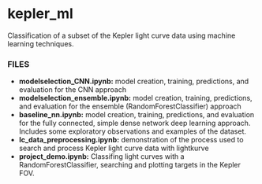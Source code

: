 # kepler_ml
Classification of a subset of the Kepler light curve data using machine learning techniques.


### FILES
- **modelselection_CNN.ipynb:** model creation, training, predictions, and evaluation for the CNN approach
- **modelselection_ensemble.ipynb:** model creation, training, predictions, and evaluation for the ensemble (RandomForestClassifier) approach
- **baseline_nn.ipynb:** model creation, training, predictions, and evaluation for the fully connected, simple dense network deep learning approach. Includes some exploratory observations and examples of the dataset.
- **lc_data_preprocessing.ipynb:** demonstration of the process used to search and process Kepler light curve data with lightkurve
- **project_demo.ipynb:** Classifing light curves with a RandomForestClassifier, searching and plotting targets in the Kepler FOV. 

